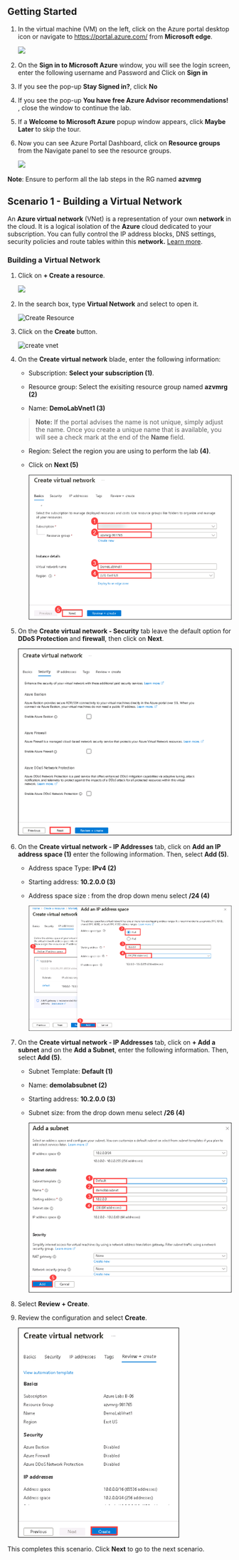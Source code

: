 ## **Getting Started**

1. In the virtual machine (VM) on the left, click on the Azure portal desktop icon or navigate to https://portal.azure.com/ from **Microsoft edge**.

    ![](https://github.com/SpektraSystems/CloudLabs-Azure/blob/master/azure-virtual-machine-and-compute/instructions/images/azure%20portal.png?raw=true)

1. On the **Sign in to Microsoft Azure** window, you will see the login screen, enter the following username **<inject key="AzureAdUserEmail" />** and Password **<inject key="AzureAdUserPassword" />** and Click on **Sign in**

2. If you see the pop-up  **Stay Signed in?**, click **No**

3. If you see the pop-up **You have free Azure Advisor recommendations!** , close the window to continue the lab. 

4. If a **Welcome to Microsoft Azure** popup window appears, click **Maybe Later** to skip the tour.

1. Now you can see Azure Portal Dashboard, click on **Resource groups** from the Navigate panel to see the resource groups.

    ![](https://github.com/SpektraSystems/CloudLabs-Azure/blob/master/azure-virtual-machine-and-compute/instructions/images/resource%20gorup.png?raw=true)

**Note**: Ensure to perform all the lab steps in the RG named **azvmrg**

## **Scenario 1 - Building a Virtual Network**
An **Azure virtual network** (VNet) is a representation of your own **network**  in the cloud. It is a logical isolation of the **Azure** cloud dedicated to your subscription. You can fully control the IP address blocks, DNS settings, security policies and route tables within this **network.** [Learn more](https://docs.microsoft.com/en-us/azure/virtual-network/virtual-networks-overview).

### **Building a Virtual Network**

1. Click on **+ Create a resource**.

    ![](https://github.com/SpektraSystems/CloudLabs-Azure/blob/master/azure-virtual-machine-and-compute/instructions/images/create%20a%20resource.png?raw=true)
    
3. In the search box, type **Virtual Network** and select to open it.

     ![Create Resource](https://github.com/SpektraSystems/CloudLabs-Azure/blob/master/azure-virtual-machine-and-compute/instructions/images/vnet.png?raw=true)
     
4. Click on the **Create** button.

      ![create vnet](https://github.com/SpektraSystems/CloudLabs-Azure/blob/master/azure-virtual-machine-and-compute/instructions/images/vnet-create.png?raw=true)
      
6. On the **Create virtual network** blade, enter the following information:
    
    -  Subscription: **Select your subscription (1)**.
    
    -  Resource group: Select the exisiting resource group named **azvmrg (2)**
    
    -  Name: **DemoLabVnet1 (3)**
    
    > **Note:** If the portal advises the name is not unique, simply adjust the name. Once you create a unique name that is available, you will see a check mark at the end of the **Name** field.

    -  Region: Select the region you are using to perform the lab **(4)**.

    -  Click on **Next (5)**

        ![](images/scene1-s4.png)
    
1. On the **Create virtual network - Security** tab leave the default option for **DDoS Protection** and **firewall**, then click on **Next**.

     ![](images/scene1-s5.png)

1. On the **Create virtual network - IP Addresses** tab, click on **Add an IP address space (1)** enter the following information. Then, select **Add (5)**.
 
      - Address space Type: **IPv4 (2)** 
      
      - Starting address: **10.2.0.0 (3)**
      
      - Address space size : from the drop down menu select **/24 (4)**  

        ![](images/scene1-s6.png)

1.  On the **Create virtual network - IP Addresses** tab, click on **+ Add a subnet** and on the **Add a Subnet**, enter the following information. Then, select **Add (5)**.

      - Subnet Template: **Default (1)**
      
      - Name: **demolabsubnet (2)**
      
      - Starting address: **10.2.0.0 (3)**
      
      - Subnet size: from the drop down menu select **/26 (4)**  

        ![](images/scene1-s7.png)

1.  Select **Review + Create**.
     
8. Review the configuration and select **Create**.

    ![](images/scene1-s8.png)

This completes this scenario. Click **Next** to go to the next scenario.
